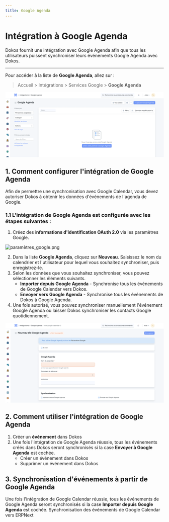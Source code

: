```yaml
---
title: Google Agenda
---
```


# Intégration à Google Agenda

Dokos fournit une intégration avec Google Agenda afin que tous les utilisateurs puissent synchroniser leurs événements Google Agenda avec Dokos.

---

Pour accéder à la liste de **Google Agenda**, allez sur :

> Accueil > Intégrations > Services Google > **Google Agenda**

![liste_google_agenda.png](/content/integrations/google-agenda/liste_google_agenda.png)

## 1. Comment configurer l'intégration de Google Agenda 

Afin de permettre une synchronisation avec Google Calendar, vous devez autoriser Dokos à obtenir les données d'événements de l'agenda de Google. 

### 1.1 L'intégration de Google Agenda est configurée avec les étapes suivantes :

1. Créez des i**nformations d'identification OAuth 2.0** via les paramètres Google.

![paramètres_google.png](/content/integrations/contacts-google/paramètres_google.png)

2. Dans la liste **Google Agenda**, cliquez sur **Nouveau**. Saisissez le nom du calendrier et l'utilisateur pour lequel vous souhaitez synchroniser, puis enregistrez-le.
3. Selon les données que vous souhaitez synchroniser, vous pouvez sélectionner les éléments suivants.
	- **Importer depuis Google Agenda** - Synchronise tous les événements de Google Calendar vers Dokos.
	-	**Envoyer vers Google Agenda** - Synchronise tous les événements de Dokos à Google Agenda.
4. Une fois autorisé, vous pouvez synchroniser manuellement l'événement Google Agenda ou laisser Dokos synchroniser les contacts Google quotidiennement.

![nouveau_google_agenda.png](/content/integrations/google-agenda/nouveau_google_agenda.png)

## 2. Comment utiliser l'intégration de Google Agenda 

1. Créer un **événement** dans Dokos 
2. Une fois l'intégration de Google Agenda réussie, tous les événements créés dans Dokos seront synchronisés si la case **Envoyer à Google Agenda** est cochée.
	- Créer un événement dans Dokos 
	- Supprimer un événement dans Dokos 

## 3. Synchronisation d'événements à partir de Google Agenda

Une fois l'intégration de Google Calendar réussie, tous les événements de Google Agenda seront synchronisés si la case **Importer depuis Google Agenda** est cochée.
Synchronisation des événements de Google Calendar vers ERPNext